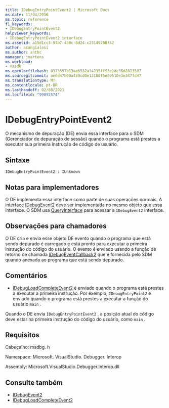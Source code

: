 ```yaml
---
title: IDebugEntryPointEvent2 | Microsoft Docs
ms.date: 11/04/2016
ms.topic: reference
f1_keywords:
- IDebugEntryPointEvent2
helpviewer_keywords:
- IDebugEntryPointEvent2 interface
ms.assetid: a15d1cc3-97b7-438c-8d24-c23149708f42
author: acangialosi
ms.author: anthc
manager: jmartens
ms.workload:
- vssdk
ms.openlocfilehash: 0373557b13ae6532a34235ff53e1dc38d2813597
ms.sourcegitcommit: ae6d47b09a439cd0e13180f5e89510e3e347fd47
ms.translationtype: MT
ms.contentlocale: pt-BR
ms.lasthandoff: 02/08/2021
ms.locfileid: "99892574"
---
```

# <a name="idebugentrypointevent2"></a>IDebugEntryPointEvent2
O mecanismo de depuração (DE) envia essa interface para o SDM (Gerenciador de depuração de sessão) quando o programa está prestes a executar sua primeira instrução de código de usuário.

## <a name="syntax"></a>Sintaxe

```
IDebugEntryPointEvent2 : IUnknown
```

## <a name="notes-for-implementers"></a>Notas para implementadores
 O DE implementa essa interface como parte de suas operações normais. A interface [IDebugEvent2](../../../extensibility/debugger/reference/idebugevent2.md) deve ser implementada no mesmo objeto que essa interface. O SDM usa [QueryInterface](/cpp/atl/queryinterface) para acessar a `IDebugEvent2` interface.

## <a name="notes-for-callers"></a>Observações para chamadores
 O DE cria e envia esse objeto DE evento quando o programa que está sendo depurado é carregado e está pronto para executar a primeira instrução do código do usuário. O evento é enviado usando a função de retorno de chamada [IDebugEventCallback2](../../../extensibility/debugger/reference/idebugeventcallback2.md) que é fornecida pelo SDM quando anexada ao programa que está sendo depurado.

## <a name="remarks"></a>Comentários
- [IDebugLoadCompleteEvent2](../../../extensibility/debugger/reference/idebugloadcompleteevent2.md) é enviado quando o programa está prestes a executar a primeira instrução. Por exemplo, `IDebugEntryPoint2` é enviado quando o programa está prestes a executar a função do usuário `main` .

 Quando o DE envia `IDebugEntryPointEvent2` , a posição atual do código deve estar na primeira instrução do código do usuário, como `main` .

## <a name="requirements"></a>Requisitos
 Cabeçalho: msdbg. h

 Namespace: Microsoft. VisualStudio. Debugger. Interop

 Assembly: Microsoft.VisualStudio.Debugger.Interop.dll

## <a name="see-also"></a>Consulte também
- [IDebugEvent2](../../../extensibility/debugger/reference/idebugevent2.md)
- [IDebugLoadCompleteEvent2](../../../extensibility/debugger/reference/idebugloadcompleteevent2.md)
